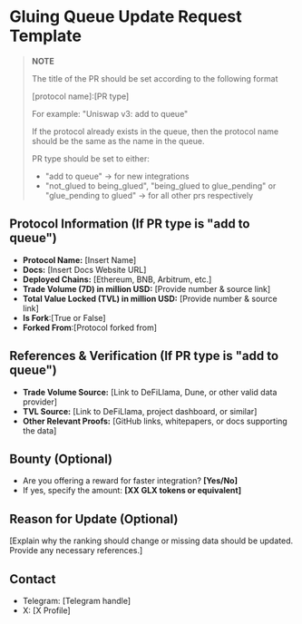 # Gluing Queue Update Request Template

> **NOTE**  
>
> The title of the PR should be set according to the following format
> 
> [protocol name]:[PR type]
> 
> For example: "Uniswap v3: add to queue"
> 
> If the protocol already exists in the queue, then the protocol name should
> be the same as the name in the queue. 
>
> PR type should be set to either: 
>
> - "add to queue" -> for new integrations <br>
> - "not_glued to being_glued", "being_glued to glue_pending" or "glue_pending to glued" -> for all other prs respectively

## Protocol Information (If PR type is "add to queue")
- **Protocol Name:** [Insert Name]  
- **Docs:** [Insert Docs Website URL]  
- **Deployed Chains:** [Ethereum, BNB, Arbitrum, etc.]  
- **Trade Volume (7D) in million USD:** [Provide number & source link]  
- **Total Value Locked (TVL) in million USD:** [Provide number & source link]  
- **Is Fork**:[True or False]
- **Forked From**:[Protocol forked from]

## References & Verification (If PR type is "add to queue")
- **Trade Volume Source:** [Link to DeFiLlama, Dune, or other valid data provider]  
- **TVL Source:** [Link to DeFiLlama, project dashboard, or similar]  
- **Other Relevant Proofs:** [GitHub links, whitepapers, or docs supporting the data]  

## Bounty (Optional)
- Are you offering a reward for faster integration? **[Yes/No]**  
- If yes, specify the amount: **[XX GLX tokens or equivalent]**  

## Reason for Update (Optional)
[Explain why the ranking should change or missing data should be updated. Provide any necessary references.]  

## Contact
- Telegram: [Telegram handle]
- X: [X Profile]